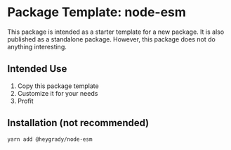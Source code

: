 # Package Template: node-esm

This package is intended as a starter template for a new package. It is also published as a standalone package. However, this package does not do anything interesting.

## Intended Use

1. Copy this package template
2. Customize it for your needs
3. Profit

## Installation (not recommended)

```sh
yarn add @heygrady/node-esm
```
